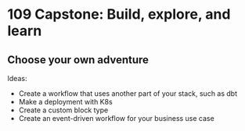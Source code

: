 # 109 Capstone: Build, explore, and learn

## Choose your own adventure

Ideas:

- Create a workflow that uses another part of your stack, such as dbt
- Make a deployment with K8s
- Create a custom block type
- Create an event-driven workflow for your business use case
